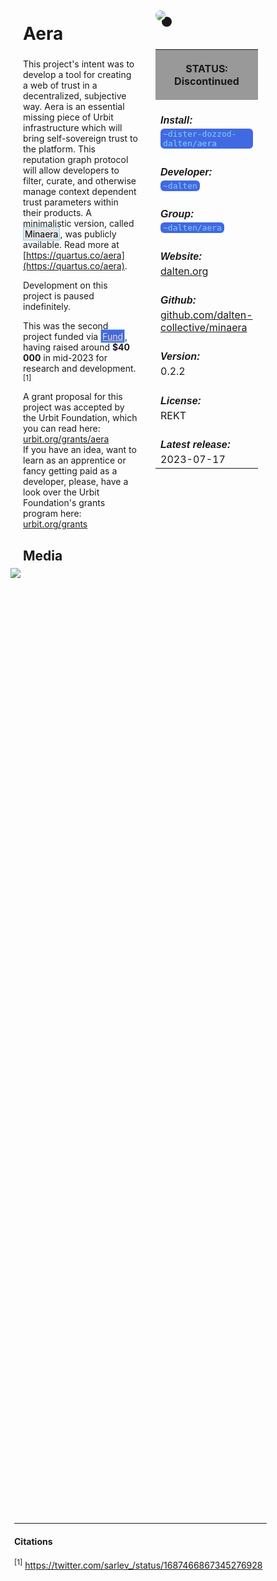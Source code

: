 <style>
	/* %wiki restyling */
.page a{display: inline-block;color: white;border: 1px solid black;margin-right: 6px;padding: 5px;background-color:#3366cc;border-radius:7px;}#page-title{display:none;}.sidebar{margin-right:-20px;padding-top:180px;background-image: url("https://i.imgur.com/enNS7bT.png");background-repeat:no-repeat;background-position-x:53%}#global-menu{border:2px solid cadetblue;}#global-menu a{display:block;margin-bottom:6px;}h1{font-size:2em;margin-top:0em}footer{text-align:left}
	/* Tooltip */
.tooltip {position: relative;display: inline-block;border-bottom: 1px dotted black;}
.tooltip .tooltiptext {visibility: hidden;width: 120px;background-color: black;color: #fff;text-align: center;padding: 5px 0;border-radius: 6px;
position: absolute;z-index: 1;}
.tooltip:hover .tooltiptext {visibility: visible;}
.logo {margin-top:-20px;margin-bottom:30px;margin-left:0px;box-shadow: 10px 10px;border-radius:30px;}
	/* Flexbox */
* {box-sizing: border-box;} body {margin: 0;} #main {display: flex;min-height: calc(100vh - 40vh);} #main > article {flex: 1;} #main > nav, #main > aside {flex: 0 0 20vw;} #main > nav {order: -1;} header{padding: 0em;} footer, article, nav, aside {padding: 1em;}
	/* Urmanac */
.urlink{display:inline-block;padding:1px 4px 1px 4px;font-family:monospace;color:LightSkyBlue; background:RoyalBlue;border-radius:6px;} .wlink{background-color: royalblue;border-radius: 0px;padding: 2px 2px 1px 2px;border: solid 1px lightskyblue;color: wheat;} .xlink{background-color: rgba(130, 130, 130, 20%);border-radius: 0px;padding: 2px 2px 1px 2px;border: solid 1px lightskyblue;color: black;} h5{margin-bottom:-1em;font-family:sans-serif}
img {max-width:100%;} .avator {border-radius:100px;width:48px;margin-right: 15px;} .tweet-wrap {max-width:490px;background: #fff;margin: 0 auto;margin-top: 50px;border-radius:3px;padding: 20px 30px 20px 10px;border-bottom: 1px solid #e6ecf0;border-top: 1px solid #e6ecf0;}.tweet-header {display: flex;align-items:flex-start;font-size:14px;}
.tweet-header-info {font-weight:bold;} .tweet-header-info span {color:#657786;font-weight:normal;margin-left: 5px;} .tweet-header-info p {font-weight:normal;margin-top: 5px;} .tweet-img-wrap {padding-left: 60px;}
</style>
<link href="https://fonts.googleapis.com/css?family=Asap" rel="stylesheet">
<link href="https://fonts.googleapis.com/css?family=Roboto" rel="stylesheet">



<div id="main"><article>

# Aera

This project's intent was to develop a tool for creating a web of trust in a decentralized, subjective way. Aera is an essential missing piece of Urbit infrastructure which will bring self-sovereign trust to the platform. This reputation graph protocol will allow developers to filter, curate, and otherwise manage context dependent trust parameters within their products. A minimalistic version, called <span class="xlink">Minaera</span>, was publicly available.
Read more at [https://quartus.co/aera](https://quartus.co/aera).

Development on this project is paused indefinitely.

This was the second project funded via <a class="wlink" href="/wiki/~/p/~bordex-ripdur/urmanac/fund">Fund</a>, having raised around **$40 000** in mid-2023 for research and development. <sup>[1]</sup>

A grant proposal for this project was accepted by the Urbit Foundation, which you can read here: [urbit.org/grants/aera](https://urbit.org/grants/aera) <br>
If you have an idea, want to learn as an apprentice or fancy getting paid as a developer, please, have a look over the Urbit Foundation's grants program here: [urbit.org/grants](https://urbit.org/grants)

## Media

<img src="https://i.imgur.com/rjHXunb.jpeg" style="margin-left:-20px;margin-top:-10px;max-width:320px">

</article><aside>

<img src="https://i.imgur.com/lqvhX8S.jpeg" class="logo">

<table style="width:100%">
  <tr><th style="background-color:#999999">

STATUS: Discontinued

</th></tr>
  <tr><td>
	<h5>  Install: </h5><br><span class="urlink"> ~dister-dozzod-dalten/aera </span>
  </td></tr>

  <tr><td>
	<h5>   Developer: </h5><br><span class="urlink"> ~dalten </span>
  </td></tr>

</th></tr>
  <tr><td>
	<h5>  Group: </h5><br><span class="urlink"> ~dalten/aera </span>
  </td></tr>

  <tr><td>
	<h5>  Website: </h5><br> <a href="https://dalten.org/">dalten.org</a>
  </td></tr>

  <tr><td>
	<h5>  Github: </h5><br> <a href="https://github.com/dalten-collective/minaera">github.com/dalten-collective/minaera</a>
  </td></tr>

  <tr><td>
	<h5>  Version: </h5><br> 0.2.2
  </td></tr>

  <tr><td>
	<h5>  License: </h5><br> REKT
  </td></tr>

  <tr><td>
	<h5>  Latest release: </h5><br> 2023-07-17
  </td></tr>

</table> 

</aside></div>

---------------------------------

#### Citations

<sup>[1]</sup> https://twitter.com/sarlev_/status/1687466867345276928

